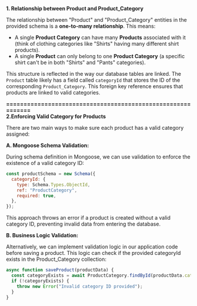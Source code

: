 **1. Relationship between Product and Product_Category**

The relationship between "Product" and "Product_Category" entities in the provided schema is a **one-to-many relationship**. This means:

- A single **Product Category** can have many **Products** associated with it (think of clothing categories like "Shirts" having many different shirt products).
- A single **Product** can only belong to one **Product Category** (a specific shirt can't be in both "Shirts" and "Pants" categories).

This structure is reflected in the way our database tables are linked. The `Product` table likely has a field called `categoryId` that stores the ID of the corresponding `Product_Category`. This foreign key reference ensures that products are linked to valid categories.

**============================================================**<br>
**2.Enforcing Valid Category for Products**

There are two main ways to make sure each product has a valid category assigned:

**A. Mongoose Schema Validation:**

During schema definition in Mongoose, we can use validation to enforce the existence of a valid category ID:

```javascript
const productSchema = new Schema({
  categoryId: {
    type: Schema.Types.ObjectId,
    ref: "ProductCategory",
    required: true,
  },
});
```

This approach throws an error if a product is created without a valid category ID, preventing invalid data from entering the database.

**B. Business Logic Validation:**

Alternatively, we can implement validation logic in our application code before saving a product. This logic can check if the provided categoryId exists in the Product_Category collection:

```javascript
async function saveProduct(productData) {
  const categoryExists = await ProductCategory.findById(productData.categoryId);
  if (!categoryExists) {
    throw new Error("Invalid category ID provided");
  }
}
```
